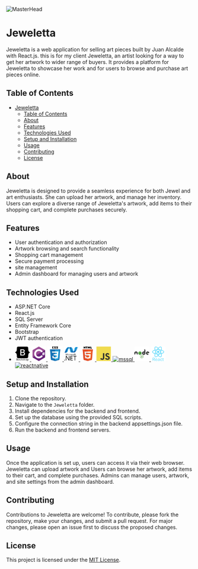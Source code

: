 ![MasterHead](https://static.myfigurecollection.net/upload/pictures/2023/09/07/3745732.gif)
# Jeweletta

Jeweletta is a web application for selling art pieces built by Juan Alcalde with React.js. this is for my client Jeweletta, an artist looking for a way to get her artwork to wider range of buyers. It provides a platform for Jeweletta to showcase her work and for users to browse and purchase art pieces online.

## Table of Contents

- [Jeweletta](#jeweletta)
  - [Table of Contents](#table-of-contents)
  - [About](#about)
  - [Features](#features)
  - [Technologies Used](#technologies-used)
  - [Setup and Installation](#setup-and-installation)
  - [Usage](#usage)
  - [Contributing](#contributing)
  - [License](#license)

## About

Jeweletta is designed to provide a seamless experience for both Jewel and art enthusiasts. She can upload her artwork, and manage her inventory. Users can explore a diverse range of Jeweletta's artwork, add items to their shopping cart, and complete purchases securely.

## Features

- User authentication and authorization
- Artwork browsing and search functionality
- Shopping cart management
- Secure payment processing
- site management
- Admin dashboard for managing users and artwork

## Technologies Used

- ASP.NET Core
- React.js
- SQL Server
- Entity Framework Core
- Bootstrap
- JWT authentication
- <p align="left"> <a href="https://getbootstrap.com" target="_blank" rel="noreferrer"> <img src="https://raw.githubusercontent.com/devicons/devicon/master/icons/bootstrap/bootstrap-plain-wordmark.svg" alt="bootstrap" width="40" height="40"/> </a> <a href="https://www.w3schools.com/cs/" target="_blank" rel="noreferrer"> <img src="https://raw.githubusercontent.com/devicons/devicon/master/icons/csharp/csharp-original.svg" alt="csharp" width="40" height="40"/> </a> <a href="https://www.w3schools.com/css/" target="_blank" rel="noreferrer"> <img src="https://raw.githubusercontent.com/devicons/devicon/master/icons/css3/css3-original-wordmark.svg" alt="css3" width="40" height="40"/> </a> <a href="https://dotnet.microsoft.com/" target="_blank" rel="noreferrer"> <img src="https://raw.githubusercontent.com/devicons/devicon/master/icons/dot-net/dot-net-original-wordmark.svg" alt="dotnet" width="40" height="40"/> </a> <a href="https://www.w3.org/html/" target="_blank" rel="noreferrer"> <img src="https://raw.githubusercontent.com/devicons/devicon/master/icons/html5/html5-original-wordmark.svg" alt="html5" width="40" height="40"/> </a> <a href="https://developer.mozilla.org/en-US/docs/Web/JavaScript" target="_blank" rel="noreferrer"> <img src="https://raw.githubusercontent.com/devicons/devicon/master/icons/javascript/javascript-original.svg" alt="javascript" width="40" height="40"/> </a> <a href="https://www.microsoft.com/en-us/sql-server" target="_blank" rel="noreferrer"> <img src="https://www.svgrepo.com/show/303229/microsoft-sql-server-logo.svg" alt="mssql" width="40" height="40"/> </a> <a href="https://nodejs.org" target="_blank" rel="noreferrer"> <img src="https://raw.githubusercontent.com/devicons/devicon/master/icons/nodejs/nodejs-original-wordmark.svg" alt="nodejs" width="40" height="40"/> </a> <a href="https://reactjs.org/" target="_blank" rel="noreferrer"> <img src="https://raw.githubusercontent.com/devicons/devicon/master/icons/react/react-original-wordmark.svg" alt="react" width="40" height="40"/> </a> <a href="https://reactnative.dev/" target="_blank" rel="noreferrer"> <img src="https://reactnative.dev/img/header_logo.svg" alt="reactnative" width="40" height="40"/> </a> </p>

## Setup and Installation

1. Clone the repository.
2. Navigate to the `Jeweletta` folder.
3. Install dependencies for the backend and frontend.
4. Set up the database using the provided SQL scripts.
5. Configure the connection string in the backend appsettings.json file.
6. Run the backend and frontend servers.

## Usage

Once the application is set up, users can access it via their web browser. Jeweletta can upload artwork and  Users can browse her artwork, add items to their cart, and complete purchases. Admins can manage users, artwork, and site settings from the admin dashboard.

## Contributing

Contributions to Jeweletta are welcome! To contribute, please fork the repository, make your changes, and submit a pull request. For major changes, please open an issue first to discuss the proposed changes.

## License

This project is licensed under the [MIT License](LICENSE).
